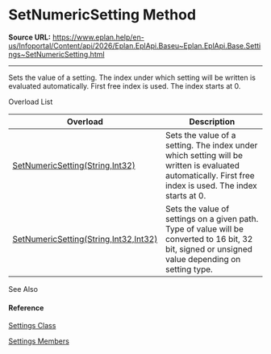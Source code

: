# SetNumericSetting Method

**Source URL:** https://www.eplan.help/en-us/Infoportal/Content/api/2026/Eplan.EplApi.Baseu~Eplan.EplApi.Base.Settings~SetNumericSetting.html

---

Sets the value of a setting. The index under which setting will be written is evaluated automatically. First free index is used. The index starts at 0.

Overload List

| Overload | Description |
| --- | --- |
| [SetNumericSetting(String,Int32)](Eplan.EplApi.Baseu~Eplan.EplApi.Base.Settings~SetNumericSetting(String,Int32).html) | Sets the value of a setting. The index under which setting will be written is evaluated automatically. First free index is used. The index starts at 0. |
| [SetNumericSetting(String,Int32,Int32)](Eplan.EplApi.Baseu~Eplan.EplApi.Base.Settings~SetNumericSetting(String,Int32,Int32).html) | Sets the value of settings on a given path. Type of value will be converted to 16 bit, 32 bit, signed or unsigned value depending on setting type. |



See Also

#### Reference

[Settings Class](Eplan.EplApi.Baseu~Eplan.EplApi.Base.Settings.html)
  
[Settings Members](Eplan.EplApi.Baseu~Eplan.EplApi.Base.Settings_members.html)